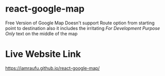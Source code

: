 # react-google-map
Free Version of Google Map Doesn't support Route option from starting point to destination also it includes the irritating *For Development Purpose Only* text on the middle of the map

# Live Website Link
https://iamraufu.github.io/react-google-map/
